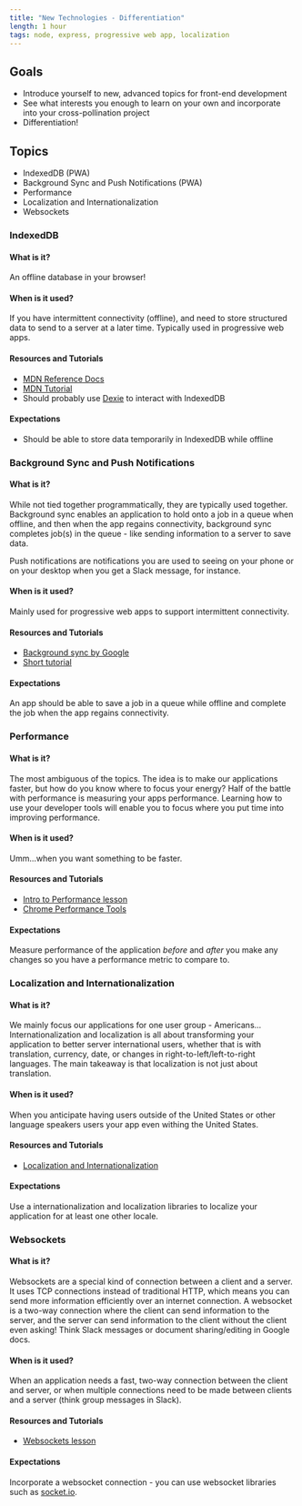 ```yaml
---
title: "New Technologies - Differentiation"
length: 1 hour
tags: node, express, progressive web app, localization
---
```


## Goals

- Introduce yourself to new, advanced topics for front-end development
- See what interests you enough to learn on your own and incorporate into your cross-pollination project
- Differentiation!

## Topics

* IndexedDB (PWA)
* Background Sync and Push Notifications (PWA)
* Performance
* Localization and Internationalization
* Websockets

### IndexedDB

#### What is it?
An offline database in your browser!

#### When is it used?
If you have intermittent connectivity (offline), and need to store structured data to send to a server at a later time. Typically used in progressive web apps.

#### Resources and Tutorials
* [MDN Reference Docs](https://developer.mozilla.org/en-US/docs/Web/API/IndexedDB_API)
* [MDN Tutorial](https://developer.mozilla.org/en-US/docs/Web/API/IndexedDB_API/Using_IndexedDB)
* Should probably use [Dexie](http://dexie.org/) to interact with IndexedDB

#### Expectations
* Should be able to store data temporarily in IndexedDB while offline


### Background Sync and Push Notifications

#### What is it?
While not tied together programmatically, they are typically used together. Background sync enables an application to hold onto a job in a queue when offline, and then 
when the app regains connectivity, background sync completes job(s) in the queue - like sending information to a server to save data.

Push notifications are notifications you are used to seeing on your phone or on your desktop when you get a Slack message, for instance.

#### When is it used?
Mainly used for progressive web apps to support intermittent connectivity.

#### Resources and Tutorials
* [Background sync by Google](https://developers.google.com/web/updates/2015/12/background-sync)
* [Short tutorial](https://notes.eellson.com/2018/02/11/chrome-the-background-sync-api-and-exponential-backoff/)

#### Expectations
An app should be able to save a job in a queue while offline and complete the job when the app regains connectivity.

### Performance

#### What is it?
The most ambiguous of the topics. The idea is to make our applications faster, but how do you know where to focus your energy? Half of the battle with performance is 
measuring your apps performance. Learning how to use your developer tools will enable you to focus where you put time into improving performance.

#### When is it used?
Umm...when you want something to be faster.

#### Resources and Tutorials
* [Intro to Performance lesson](http://frontend.turing.io/lessons/module-4/intro-to-performance.html)
* [Chrome Performance Tools](https://developers.google.com/web/tools/chrome-devtools/evaluate-performance/reference)

#### Expectations
Measure performance of the application _before_ and _after_ you make any changes so you have a performance metric to compare to.


### Localization and Internationalization

#### What is it?
We mainly focus our applications for one user group - Americans... Internationalization and localization is all about transforming your application to better 
server international users, whether that is with translation, currency, date, or changes in right-to-left/left-to-right languages. The main takeaway is that 
localization is not just about translation.

#### When is it used?
When you anticipate having users outside of the United States or other language speakers users your app even withing the United States.

#### Resources and Tutorials
* [Localization and Internationalization](http://frontend.turing.io/lessons/module-4/localization.html)

#### Expectations
Use a internationalization and localization libraries to localize your application for at least one other locale.

### Websockets

#### What is it?
Websockets are a special kind of connection between a client and a server. It uses TCP connections instead of traditional HTTP, which means you can send more information 
efficiently over an internet connection. A websocket is a two-way connection where the client can send information to the server, and the server can send information 
to the client without the client even asking! Think Slack messages or document sharing/editing in Google docs.

#### When is it used?
When an application needs a fast, two-way connection between the client and server, or when multiple connections need to be made between clients and a server (think 
group messages in Slack).

#### Resources and Tutorials
* [Websockets lesson](http://frontend.turing.io/lessons/module-4/websockets.html)

#### Expectations
Incorporate a websocket connection - you can use websocket libraries such as [socket.io](https://socket.io/).
